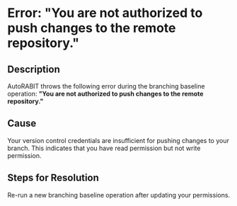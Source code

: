# Error: "You are not authorized to push changes to the remote repository."

## Description <a href="#description" id="description"></a>

AutoRABIT throws the following error during the branching baseline operation: **"You are not authorized to push changes to the remote repository."**

## Cause <a href="#cause" id="cause"></a>

Your version control credentials are insufficient for pushing changes to your branch. This indicates that you have read permission but not write permission.

## Steps for Resolution <a href="#steps-for-resolution" id="steps-for-resolution"></a>

Re-run a new branching baseline operation after updating your permissions.
